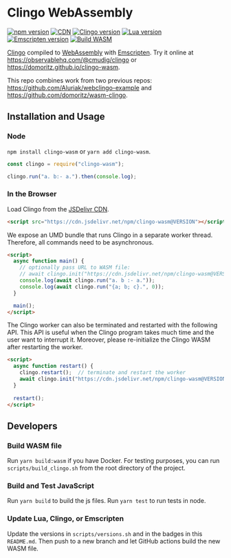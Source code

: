# Clingo WebAssembly

[![npm version](https://img.shields.io/npm/v/clingo-wasm.svg)](https://www.npmjs.com/package/clingo-wasm)
[![CDN](https://data.jsdelivr.com/v1/package/npm/clingo-wasm/badge?style=rounded)](https://www.jsdelivr.com/package/npm/clingo-wasm)
[![Clingo version](https://img.shields.io/badge/Clingo-5.6.2-blue)](https://github.com/potassco/clingo)
[![Lua version](https://img.shields.io/badge/Lua-5.4.6-blue)](https://github.com/lua/lua)
[![Emscripten version](https://img.shields.io/badge/Emscripten-3.1.64-blue)](https://emscripten.org)
[![Build WASM](https://github.com/domoritz/clingo-wasm/actions/workflows/release.yml/badge.svg)](https://github.com/domoritz/clingo-wasm/actions/workflows/release.yml)

[Clingo](https://github.com/potassco/clingo) compiled to [WebAssembly](https://webassembly.org/) with [Emscripten](https://kripken.github.io/emscripten-site/).
Try it online at <https://observablehq.com/@cmudig/clingo> or <https://domoritz.github.io/clingo-wasm>.

This repo combines work from two previous repos: <https://github.com/Aluriak/webclingo-example> and <https://github.com/domoritz/wasm-clingo>.

## Installation and Usage

### Node

`npm install clingo-wasm` or `yarn add clingo-wasm`.

```js
const clingo = require("clingo-wasm");

clingo.run("a. b:- a.").then(console.log);
```

### In the Browser

Load Clingo from the [JSDelivr CDN](https://www.jsdelivr.com/package/npm/clingo-wasm).

```html
<script src="https://cdn.jsdelivr.net/npm/clingo-wasm@VERSION"></script>
```

We expose an UMD bundle that runs Clingo in a separate worker thread. Therefore, all commands need to be asynchronous.

```html
<script>
  async function main() {
    // optionally pass URL to WASM file:
    // await clingo.init("https://cdn.jsdelivr.net/npm/clingo-wasm@VERSION/dist/clingo.wasm")
    console.log(await clingo.run("a. b :- a."));
    console.log(await clingo.run("{a; b; c}.", 0));
  }

  main();
</script>
```

The Clingo worker can also be terminated and restarted with the following API. This API is useful when the Clingo program takes much time and the user want to interrupt it. Moreover, please re-initialize the Clingo WASM after restarting the worker.

```html
<script>
  async function restart() {
    clingo.restart();  // terminate and restart the worker
    await clingo.init("https://cdn.jsdelivr.net/npm/clingo-wasm@VERSION/dist/clingo.wasm")  // re-initialize Clingo
  }
  
  restart();
</script>
```

## Developers

### Build WASM file

Run `yarn build:wasm` if you have Docker. For testing purposes, you can run `scripts/build_clingo.sh` from the root directory of the project.

### Build and Test JavaScript

Run `yarn build` to build the js files. Run `yarn test` to run tests in node.

### Update Lua, Clingo, or Emscripten

Update the versions in `scripts/versions.sh` and in the badges in this `README.md`. Then push to a new branch and let GitHub actions build the new WASM file.
